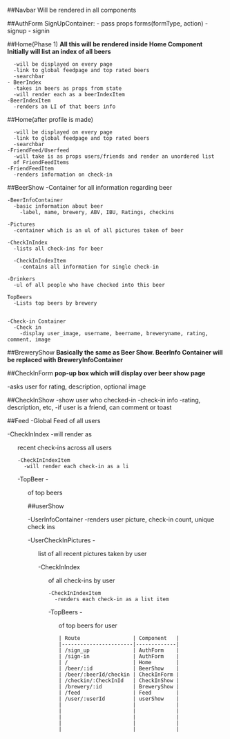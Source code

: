 ##Navbar Will be rendered in all components

##AuthForm
    SignUpContainer:
    - pass props forms(formType, action)
      - signup
      - signin

##Home(Phase 1)
    **All this will be rendered inside Home Component**
    **Initially will list an index of all beers**

      -will be displayed on every page  
      -link to global feedpage and top rated beers
      -searchbar
    - BeerIndex
      -takes in beers as props from state
      -will render each as a beerIndexItem
    -BeerIndexItem
      -renders an LI of that beers info

##Home(after profile is made)

      -will be displayed on every page  
      -link to global feedpage and top rated beers
      -searchbar
    -FriendFeed/Userfeed
      -will take is as props users/friends and render an unordered list
      of FriendFeedItems
    -FriendFeedItem
      -renders information on check-in

##BeerShow
    -Container for all information regarding beer

    -BeerInfoContainer
      -basic information about beer
        -label, name, brewery, ABV, IBU, Ratings, checkins

    -Pictures
      -container which is an ul of all pictures taken of beer

    -CheckInIndex
      -lists all check-ins for beer

      -CheckInIndexItem
        -contains all information for single check-in

    -Drinkers
      -ul of all people who have checked into this beer

    TopBeers
      -Lists top beers by brewery


    -Check-in Container
      -Check in
        -display user_image, username, beername, breweryname, rating, comment, image

##BreweryShow
  **Basically the same as Beer Show. BeerInfo Container will be replaced with BreweryInfoContainer**

##CheckInForm
  **pop-up box which will display over beer show page**

  -asks user for rating, description, optional image

##CheckInShow
  -show user who checked-in
  -check-in info
    -rating, description, etc,
  -if user is a friend, can comment or toast

##Feed
  -Global Feed of all users

  -CheckInIndex
    -will render as <ul> recent check-ins across all users

    -CheckInIndexItem
      -will render each check-in as a li

  -TopBeer
    -<ul> of top beers

##userShow

  -UserInfoContainer
    -renders user picture, check-in count, unique check ins

  -UserCheckInPictures
    -<ul> list of all recent pictures taken by user

  -CheckInIndex
    <ul> of all check-ins by user

    -CheckInIndexItem
      -renders each check-in as a list item

  -TopBeers
    -<ul> of top beers for user


    | Route                 | Component   |
    |-----------------------|-------------|
    | /sign_up              | AuthForm    |
    | /sign-in              | AuthForm    |
    | /                     | Home        |
    | /beer/:id             | BeerShow    |
    | /beer/:beerId/checkin | CheckInForm |
    | /checkin/:CheckInId   | CheckInShow |
    | /brewery/:id          | BreweryShow |
    | /feed                 | Feed        |
    | /user/:userId         | userShow    |
    |                       |             |
    |                       |             |
    |                       |             |
    |                       |             |
    |                       |             |
